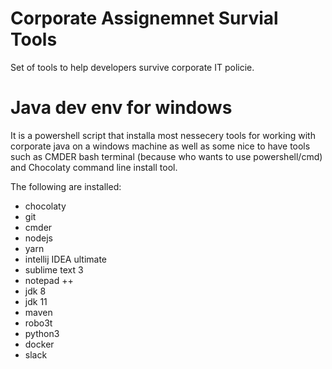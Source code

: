 # Corporate Assignemnet Survial Tools
Set of tools to help developers survive corporate IT policie.

# Java dev env for windows
It is a powershell script that installa most nessecery tools for working with corporate java on a windows machine as well as some nice to have tools such as CMDER bash terminal (because who wants to use powershell/cmd) and Chocolaty command line install tool.

The following are installed:
- chocolaty
- git
- cmder
- nodejs
- yarn
- intellij IDEA ultimate
- sublime text 3
- notepad ++
- jdk 8
- jdk 11
- maven
- robo3t
- python3
- docker
- slack
